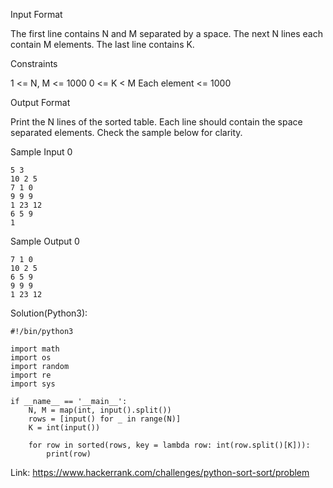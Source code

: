 Input Format

The first line contains N and M separated by a space.
The next N lines each contain M elements.
The last line contains K.

Constraints

1 <= N, M <= 1000
0 <= K < M
Each element <= 1000 

Output Format

Print the N lines of the sorted table. Each line should contain the space separated elements. Check the sample below for clarity.

Sample Input 0
```
5 3
10 2 5
7 1 0
9 9 9
1 23 12
6 5 9
1
```
Sample Output 0
```
7 1 0
10 2 5
6 5 9
9 9 9
1 23 12
```
Solution(Python3):
```
#!/bin/python3

import math
import os
import random
import re
import sys

if __name__ == '__main__':
    N, M = map(int, input().split())
    rows = [input() for _ in range(N)]
    K = int(input())
    
    for row in sorted(rows, key = lambda row: int(row.split()[K])):
        print(row)
```
Link: https://www.hackerrank.com/challenges/python-sort-sort/problem
